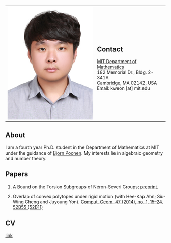 <table border="0px" cellspacing="0px" cellpadding="0px">
    <td>
        <img src="pics/Pic_02.jpg?raw=true" width="280px" />
    </td>
    <td>
        <h2>Contact</h2>
        <a href="http://math.mit.edu/index.php">
            MIT Department of Mathematics </a><br/>
        182 Memorial Dr., Bldg. 2-341A <br/>
        Cambridge, MA 02142, USA <br/>
Email: kweon [at] mit.edu
    </td>
</table>

## About
I am a fourth year Ph.D. student in the Department of Mathematics at MIT under the guidance of 
<a href="http://www-math.mit.edu/~poonen/">Bjorn Poonen</a>. My interests lie in algebraic geometry and number theory.

## Papers
1. A Bound on the Torsion Subgroups of Néron-Severi Groups; <a href="https://arxiv.org/pdf/1902.02753.pdf">preprint.</a></br>

2. Overlap of convex polytopes under rigid motion (with Hee-Kap Ahn; Siu-Wing Cheng and Juyoung Yon). 
<a href="https://www.sciencedirect.com/science/article/pii/S0925772113000941">Comput. Geom. 47 (2014), no. 1, 15–24. 52B55 (52B11)</a>


## CV
[link](https://github.com/kweon7182/kweon7182.github.io/raw/master/files/CV.pdf)

